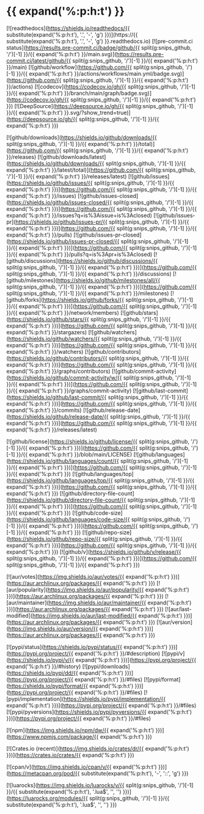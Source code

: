 # {{ expand('%:p:h:t') }}

[![readthedocs](https://shields.io/readthedocs/{{ substitute(expand('%:p:h:t'), '\.', '-', 'g') }})](https://{{ substitute(expand('%:p:h:t'), '\.', '-', 'g') }}.readthedocs.io)
[![pre-commit.ci status](https://results.pre-commit.ci/badge/github/{{ split(g:snips_github, '/')[-1] }}/{{ expand('%:p:h:t') }}/main.svg)](https://results.pre-commit.ci/latest/github/{{ split(g:snips_github, '/')[-1] }}/{{ expand('%:p:h:t') }}/main)
[![github/workflow](https://github.com/{{ split(g:snips_github, '/')[-1] }}/{{ expand('%:p:h:t') }}/actions/workflows/main.yml/badge.svg)](https://github.com/{{ split(g:snips_github, '/')[-1] }}/{{ expand('%:p:h:t') }}/actions)
[![codecov](https://codecov.io/gh/{{ split(g:snips_github, '/')[-1] }}/{{ expand('%:p:h:t') }}/branch/main/graph/badge.svg)](https://codecov.io/gh/{{ split(g:snips_github, '/')[-1] }}/{{ expand('%:p:h:t') }})
[![DeepSource](https://deepsource.io/gh/{{ split(g:snips_github, '/')[-1] }}/{{ expand('%:p:h:t') }}.svg/?show_trend=true)](https://deepsource.io/gh/{{ split(g:snips_github, '/')[-1] }}/{{ expand('%:p:h:t') }})

[![github/downloads](https://shields.io/github/downloads/{{ split(g:snips_github, '/')[-1] }}/{{ expand('%:p:h:t') }}/total)](https://github.com/{{ split(g:snips_github, '/')[-1] }}/{{ expand('%:p:h:t') }}/releases)
[![github/downloads/latest](https://shields.io/github/downloads/{{ split(g:snips_github, '/')[-1] }}/{{ expand('%:p:h:t') }}/latest/total)](https://github.com/{{ split(g:snips_github, '/')[-1] }}/{{ expand('%:p:h:t') }}/releases/latest)
[![github/issues](https://shields.io/github/issues/{{ split(g:snips_github, '/')[-1] }}/{{ expand('%:p:h:t') }})](https://github.com/{{ split(g:snips_github, '/')[-1] }}/{{ expand('%:p:h:t') }}/issues)
[![github/issues-closed](https://shields.io/github/issues-closed/{{ split(g:snips_github, '/')[-1] }}/{{ expand('%:p:h:t') }})](https://github.com/{{ split(g:snips_github, '/')[-1] }}/{{ expand('%:p:h:t') }}/issues?q=is%3Aissue+is%3Aclosed)
[![github/issues-pr](https://shields.io/github/issues-pr/{{ split(g:snips_github, '/')[-1] }}/{{ expand('%:p:h:t') }})](https://github.com/{{ split(g:snips_github, '/')[-1] }}/{{ expand('%:p:h:t') }}/pulls)
[![github/issues-pr-closed](https://shields.io/github/issues-pr-closed/{{ split(g:snips_github, '/')[-1] }}/{{ expand('%:p:h:t') }})](https://github.com/{{ split(g:snips_github, '/')[-1] }}/{{ expand('%:p:h:t') }}/pulls?q=is%3Apr+is%3Aclosed)
[![github/discussions](https://shields.io/github/discussions/{{ split(g:snips_github, '/')[-1] }}/{{ expand('%:p:h:t') }})](https://github.com/{{ split(g:snips_github, '/')[-1] }}/{{ expand('%:p:h:t') }}/discussions)
[![github/milestones](https://shields.io/github/milestones/all/{{ split(g:snips_github, '/')[-1] }}/{{ expand('%:p:h:t') }})](https://github.com/{{ split(g:snips_github, '/')[-1] }}/{{ expand('%:p:h:t') }}/milestones)
[![github/forks](https://shields.io/github/forks/{{ split(g:snips_github, '/')[-1] }}/{{ expand('%:p:h:t') }})](https://github.com/{{ split(g:snips_github, '/')[-1] }}/{{ expand('%:p:h:t') }}/network/members)
[![github/stars](https://shields.io/github/stars/{{ split(g:snips_github, '/')[-1] }}/{{ expand('%:p:h:t') }})](https://github.com/{{ split(g:snips_github, '/')[-1] }}/{{ expand('%:p:h:t') }}/stargazers)
[![github/watchers](https://shields.io/github/watchers/{{ split(g:snips_github, '/')[-1] }}/{{ expand('%:p:h:t') }})](https://github.com/{{ split(g:snips_github, '/')[-1] }}/{{ expand('%:p:h:t') }}/watchers)
[![github/contributors](https://shields.io/github/contributors/{{ split(g:snips_github, '/')[-1] }}/{{ expand('%:p:h:t') }})](https://github.com/{{ split(g:snips_github, '/')[-1] }}/{{ expand('%:p:h:t') }}/graphs/contributors)
[![github/commit-activity](https://shields.io/github/commit-activity/w/{{ split(g:snips_github, '/')[-1] }}/{{ expand('%:p:h:t') }})](https://github.com/{{ split(g:snips_github, '/')[-1] }}/{{ expand('%:p:h:t') }}/graphs/commit-activity)
[![github/last-commit](https://shields.io/github/last-commit/{{ split(g:snips_github, '/')[-1] }}/{{ expand('%:p:h:t') }})](https://github.com/{{ split(g:snips_github, '/')[-1] }}/{{ expand('%:p:h:t') }}/commits)
[![github/release-date](https://shields.io/github/release-date/{{ split(g:snips_github, '/')[-1] }}/{{ expand('%:p:h:t') }})](https://github.com/{{ split(g:snips_github, '/')[-1] }}/{{ expand('%:p:h:t') }}/releases/latest)

[![github/license](https://shields.io/github/license/{{ split(g:snips_github, '/')[-1] }}/{{ expand('%:p:h:t') }})](https://github.com/{{ split(g:snips_github, '/')[-1] }}/{{ expand('%:p:h:t') }}/blob/main/LICENSE)
[![github/languages](https://shields.io/github/languages/count/{{ split(g:snips_github, '/')[-1] }}/{{ expand('%:p:h:t') }})](https://github.com/{{ split(g:snips_github, '/')[-1] }}/{{ expand('%:p:h:t') }})
[![github/languages/top](https://shields.io/github/languages/top/{{ split(g:snips_github, '/')[-1] }}/{{ expand('%:p:h:t') }})](https://github.com/{{ split(g:snips_github, '/')[-1] }}/{{ expand('%:p:h:t') }})
[![github/directory-file-count](https://shields.io/github/directory-file-count/{{ split(g:snips_github, '/')[-1] }}/{{ expand('%:p:h:t') }})](https://github.com/{{ split(g:snips_github, '/')[-1] }}/{{ expand('%:p:h:t') }})
[![github/code-size](https://shields.io/github/languages/code-size/{{ split(g:snips_github, '/')[-1] }}/{{ expand('%:p:h:t') }})](https://github.com/{{ split(g:snips_github, '/')[-1] }}/{{ expand('%:p:h:t') }})
[![github/repo-size](https://shields.io/github/repo-size/{{ split(g:snips_github, '/')[-1] }}/{{ expand('%:p:h:t') }})](https://github.com/{{ split(g:snips_github, '/')[-1] }}/{{ expand('%:p:h:t') }})
[![github/v](https://shields.io/github/v/release/{{ split(g:snips_github, '/')[-1] }}/{{ expand('%:p:h:t') }})](https://github.com/{{ split(g:snips_github, '/')[-1] }}/{{ expand('%:p:h:t') }})

[![aur/votes](https://img.shields.io/aur/votes/{{ expand('%:p:h:t') }})](https://aur.archlinux.org/packages/{{ expand('%:p:h:t') }})
[![aur/popularity](https://img.shields.io/aur/popularity/{{ expand('%:p:h:t') }})](https://aur.archlinux.org/packages/{{ expand('%:p:h:t') }})
[![aur/maintainer](https://img.shields.io/aur/maintainer/{{ expand('%:p:h:t') }})](https://aur.archlinux.org/packages/{{ expand('%:p:h:t') }})
[![aur/last-modified](https://img.shields.io/aur/last-modified/{{ expand('%:p:h:t') }})](https://aur.archlinux.org/packages/{{ expand('%:p:h:t') }})
[![aur/version](https://img.shields.io/aur/version/{{ expand('%:p:h:t') }})](https://aur.archlinux.org/packages/{{ expand('%:p:h:t') }})

[![pypi/status](https://shields.io/pypi/status/{{ expand('%:p:h:t') }})](https://pypi.org/project/{{ expand('%:p:h:t') }}/#description)
[![pypi/v](https://shields.io/pypi/v/{{ expand('%:p:h:t') }})](https://pypi.org/project/{{ expand('%:p:h:t') }}/#history)
[![pypi/downloads](https://shields.io/pypi/dd/{{ expand('%:p:h:t') }})](https://pypi.org/project/{{ expand('%:p:h:t') }}/#files)
[![pypi/format](https://shields.io/pypi/format/{{ expand('%:p:h:t') }})](https://pypi.org/project/{{ expand('%:p:h:t') }}/#files)
[![pypi/implementation](https://shields.io/pypi/implementation/{{ expand('%:p:h:t') }})](https://pypi.org/project/{{ expand('%:p:h:t') }}/#files)
[![pypi/pyversions](https://shields.io/pypi/pyversions/{{ expand('%:p:h:t') }})](https://pypi.org/project/{{ expand('%:p:h:t') }}/#files)

[![npm](https://img.shields.io/npm/dw/{{ expand('%:p:h:t') }})](https://www.npmjs.com/package/{{ expand('%:p:h:t') }})

[![Crates.io (recent)](https://img.shields.io/crates/dr/{{ expand('%:p:h:t') }})](https://crates.io/crates/{{ expand('%:p:h:t') }})

[![cpan/v](https://img.shields.io/cpan/v/{{ expand('%:p:h:t') }})](https://metacpan.org/pod/{{ substitute(expand('%:p:h:t'), '-', '::', 'g') }})

[![luarocks](https://img.shields.io/luarocks/v/{{ split(g:snips_github, '/')[-1] }}/{{ substitute(expand('%:p:h:t'), '.lua$', '', '') }})](https://luarocks.org/modules/{{ split(g:snips_github, '/')[-1] }}/{{ substitute(expand('%:p:h:t'), '.lua$', '', '') }})
